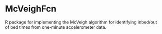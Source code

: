 # McVeighFcn

R package for implementing the McVeigh algorithm for identifying inbed/out of bed times from one-minute accelerometer data. 


